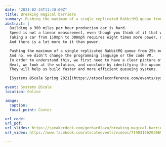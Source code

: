 ```yaml
---
date: "2021-02-24T11:30:00Z"
title: Breaking magical barriers
summary: Pushing the maximum of a single replicated RabbitMQ queue from 25k msgs/sec to 1 million took a lot more than better algorithms.
abstract: |
  Building a 300 miles per hour production car is hard.
  Speed is not a linear measurement, even though you think of it that way.
  Taking a car from 150mph to 300mph requires eight times more power, or O(n^3) in our language, which is incredibly challenging.
  And there is a lot more to it than power.

  Pushing the maximum of a single replicated RabbitMQ queue from 25k messages per second to 1 million took a lot more than better algorithms.
  And no, we didn't change the programming language or the code VM.
  In order to understand this, we first need to have a clear picture of the building blocks and what the limits are.
  Next, we look at the solution, and conclude by identifying the upcoming developments in the wider technology sector.
  They will help us build faster and more efficient queueing systems.

  [Systems @Scale Spring 2021](https://atscaleconference.com/events/systems-scale-2021-spring-2021-virtual-edition/)

event: Systems @Scale
location: Online

image:
  caption:
  focal_point: Center

url_code:
url_pdf:
url_slides: https://speakerdeck.com/gerhardlazu/breaking-magical-barriers
url_video: https://www.facebook.com/atscaleevents/videos/719831662020696/

---
```

